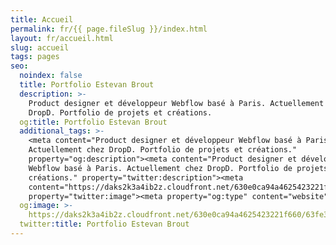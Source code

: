 ```yaml
---
title: Accueil
permalink: fr/{{ page.fileSlug }}/index.html
layout: fr/accueil.html
slug: accueil
tags: pages
seo:
  noindex: false
  title: Portfolio Estevan Brout
  description: >-
    Product designer et développeur Webflow basé à Paris. Actuellement chez
    DropD. Portfolio de projets et créations.
  og:title: Portfolio Estevan Brout
  additional_tags: >-
    <meta content="Product designer et développeur Webflow basé à Paris.
    Actuellement chez DropD. Portfolio de projets et créations."
    property="og:description"><meta content="Product designer et développeur
    Webflow basé à Paris. Actuellement chez DropD. Portfolio de projets et
    créations." property="twitter:description"><meta
    content="https://daks2k3a4ib2z.cloudfront.net/630e0ca94a4625423221f660/63fe3d30102d16e6cdf424d9_about-p-130x130q80.png"
    property="twitter:image"><meta property="og:type" content="website">
  og:image: >-
    https://daks2k3a4ib2z.cloudfront.net/630e0ca94a4625423221f660/63fe3d30102d16e6cdf424d9_about-p-130x130q80.png
  twitter:title: Portfolio Estevan Brout
---
```



